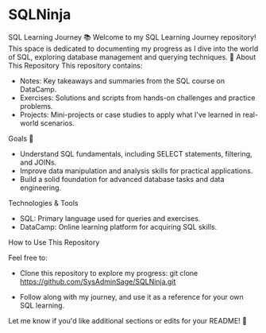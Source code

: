 # SQLNinja
SQL Learning Journey 📚
Welcome to my SQL Learning Journey repository! This space is dedicated to documenting my progress as I dive into the world of SQL, exploring database management and querying techniques. 🚀
About This Repository
This repository contains:
- Notes: Key takeaways and summaries from the SQL course on DataCamp.
- Exercises: Solutions and scripts from hands-on challenges and practice problems.
- Projects: Mini-projects or case studies to apply what I've learned in real-world scenarios.

Goals 🎯
- Understand SQL fundamentals, including SELECT statements, filtering, and JOINs.
- Improve data manipulation and analysis skills for practical applications.
- Build a solid foundation for advanced database tasks and data engineering.

Technologies & Tools
- SQL: Primary language used for queries and exercises.
- DataCamp: Online learning platform for acquiring SQL skills.

How to Use This Repository

Feel free to:

- Clone this repository to explore my progress: git clone https://github.com/SysAdminSage/SQLNinja.git

- Follow along with my journey, and use it as a reference for your own SQL learning.


Let me know if you'd like additional sections or edits for your README! 🌟

